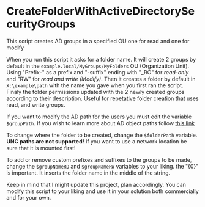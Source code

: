 # CreateFolderWithActiveDirectorySecurityGroups
This script creates AD groups in a specified OU one for read and one for modify

When you run this script it asks for a folder name. It will create 2 groups by default in the `example.local/MyGroups/MyFolders` OU (Organization Unit).
Using "Prefix-" as a prefix and "-suffix" ending with "_RO" for *read-only* and "RW" for *read and write (Modify)*.
Then it creates a folder by default in `X:\example\path` with the name you gave when you first ran the script.
Finaly the folder permissions updated with the 2 newly created groups according to their description.
Useful for repetative folder creation that uses read, and write groups.

If you want to modify the AD path for the users you must edit the variable `$groupPath`. 
If you wish to learn more about AD object paths follow [this link](https://docs.microsoft.com/en-us/powershell/module/activedirectory/get-adgroup?view=windowsserver2022-ps)

To change where the folder to be created, change the `$folderPath` variable. **UNC paths are not supported!** If you want to use a network location be sure that it is mounted first!

To add or remove custom prefixes and suffixes to the groups to be made, change the `$groupNameRO` and `$groupNameRW` variables to your liking. the "{0}" is important. It inserts the folder name in the middle of the string.


Keep in mind that I might update this project, plan accordingly.
You can modify this script to your liking and use it in your solution both commercially and for your own. 
